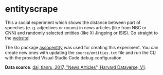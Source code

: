 # entityscrape

This a social experiment which shows the distance between part of speeches
(e. g. adjectives or nouns) in news articles (like from NBC or CNN) and randomly
selected entities (like Xi Jingping or ISIS). Go straight to the
[website](https://ndabap.github.io/entityscrape/index.html)!

The Go package [assocentity](https://github.com/ndabAP/assocentity) was
used for creating this experiment. You can create new ones with updating the
`source/entities.txt` file and run the CLI with the provided Visual Studio Code
debug configuration.

**Data source**: [dai, tianru, 2017, "News Articles", Harvard Dataverse, V1](https://dataverse.harvard.edu/dataset.xhtml?persistentId=doi:10.7910/DVN/GMFCTR).
